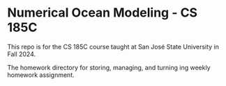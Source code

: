 # Numerical Ocean Modeling - CS 185C

This repo is for the CS 185C course taught at San José State University in Fall 2024.

The homework directory for storing, managing, and turning ing weekly homework assignment. 
